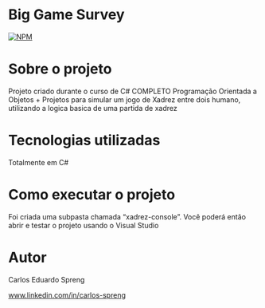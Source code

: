 # Big Game Survey 
[![NPM](https://img.shields.io/npm/l/react)](https://github.com/cspreng/Xadrez-Console/blob/main/LICENSE) 

# Sobre o projeto

Projeto criado durante o curso de C# COMPLETO Programação Orientada a Objetos + Projetos para simular um jogo de Xadrez entre dois humano, utilizando a logica basica de uma partida de xadrez

# Tecnologias utilizadas
Totalmente em C#


# Como executar o projeto

Foi criada uma subpasta chamada “xadrez-console”. Você poderá então abrir e testar
o projeto usando o Visual Studio

# Autor

Carlos Eduardo Spreng

www.linkedin.com/in/carlos-spreng

